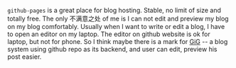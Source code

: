 `github-pages` is a great place for blog hosting. Stable, no limit of size and totally free. The only 不满意之处 of me is I can not edit and preview my blog on my blog comfortably. Usually when I want to write or edit a blog, I have to open an editor on my laptop. The editor on github website is ok for laptop, but not for phone. So I think maybe there is a mark for [GiG](github.com/timqian/GiG) -- a blog system using github repo as its backend, and user can edit, preview his post easier.